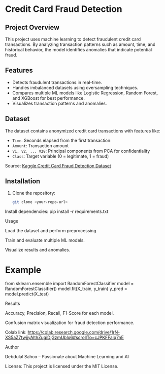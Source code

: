# Credit Card Fraud Detection

## Project Overview
This project uses machine learning to detect fraudulent credit card transactions. By analyzing transaction patterns such as amount, time, and historical behavior, the model identifies anomalies that indicate potential fraud. 

## Features
- Detects fraudulent transactions in real-time.
- Handles imbalanced datasets using oversampling techniques.
- Compares multiple ML models like Logistic Regression, Random Forest, and XGBoost for best performance.
- Visualizes transaction patterns and anomalies.

## Dataset
The dataset contains anonymized credit card transactions with features like:
- `Time`: Seconds elapsed from the first transaction
- `Amount`: Transaction amount
- `V1, V2, ... V28`: Principal components from PCA for confidentiality
- `Class`: Target variable (0 = legitimate, 1 = fraud)

Source: [Kaggle Credit Card Fraud Detection Dataset](https://www.kaggle.com/datasets/mlg-ulb/creditcardfraud)

## Installation
1. Clone the repository:  
   ```bash
   git clone <your-repo-url>
Install dependencies:
pip install -r requirements.txt

Usage

Load the dataset and perform preprocessing.

Train and evaluate multiple ML models.

Visualize results and anomalies.

# Example
from sklearn.ensemble import RandomForestClassifier
model = RandomForestClassifier()
model.fit(X_train, y_train)
y_pred = model.predict(X_test)

Results

Accuracy, Precision, Recall, F1-Score for each model.

Confusion matrix visualization for fraud detection performance.

Colab link:  https://colab.research.google.com/drive/1rN-XS5aZ7twjjyAIthZugiDjGzmUbIo6#scrollTo=cJPKFFaiq7nE

Author

Debdulal Sahoo – Passionate about Machine Learning and AI

License:
This project is licensed under the MIT License.
